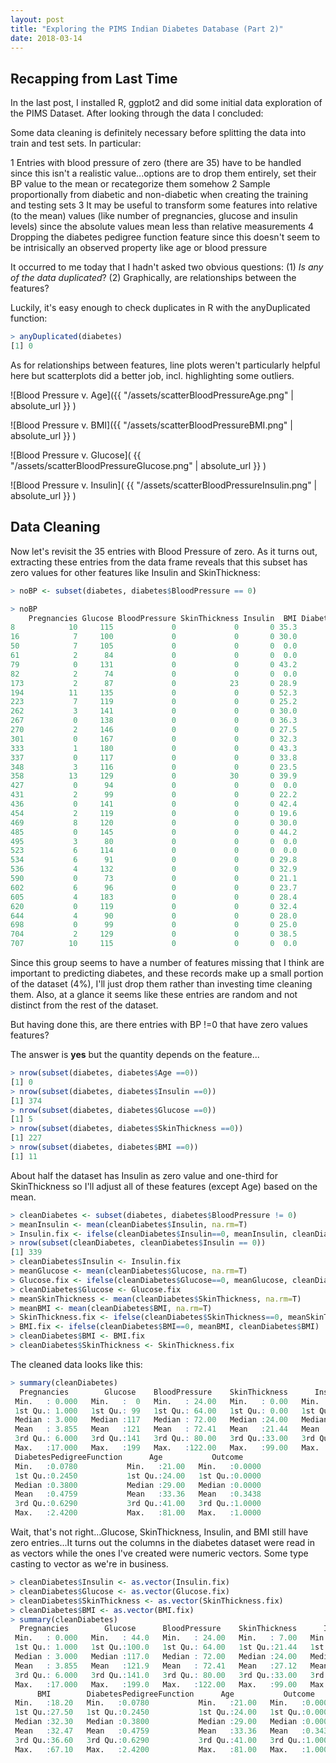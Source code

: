 ```yaml
---
layout: post
title: "Exploring the PIMS Indian Diabetes Database (Part 2)"
date: 2018-03-14
---
```


## [](#header-2) Recapping from Last Time
In the last post, I installed R, ggplot2 and did some initial data exploration of the PIMS Dataset. After looking through the data I concluded:

Some data cleaning is definitely necessary before splitting the data into train and test sets. In particular:

1 Entries with blood pressure of zero (there are 35) have to be handled since this isn't a realistic value...options are to drop them entirely, set their BP value to the mean or recategorize them somehow
2 Sample proportionally from diabetic and non-diabetic when creating the training and testing sets
3 It may be useful to transform some features into relative (to the mean) values (like number of pregnancies, glucose and insulin levels) since the absolute values mean less than relative measurements
4 Dropping the diabetes pedigree function feature since this doesn't seem to be intrisically an observed property like age or blood pressure

It occurred to me today that I hadn't asked two obvious questions: (1) _Is any of the data duplicated_? (2) Graphically, are relationships between the features?

Luckily, it's easy enough to check duplicates in R with the anyDuplicated function:

```R
> anyDuplicated(diabetes)
[1] 0
```

As for relationships between features, line plots weren't particularly helpful here but scatterplots did a better job, incl. highlighting some outliers.

![Blood Pressure v. Age]({{ "/assets/scatterBloodPressureAge.png" | absolute_url }} )

![Blood Pressure v. BMI]({{ "/assets/scatterBloodPressureBMI.png" | absolute_url }} )

![Blood Pressure v. Glucose]( {{ "/assets/scatterBloodPressureGlucose.png" | absolute_url }} )

![Blood Pressure v. Insulin]( {{ "/assets/scatterBloodPressureInsulin.png" | absolute_url }} )

## [](#header-2) Data Cleaning
Now let's revisit the 35 entries with Blood Pressure of zero. As it turns out, extracting these entries from the data frame reveals that this subset has zero values for other features like Insulin and SkinThickness:

```R
> noBP <- subset(diabetes, diabetes$BloodPressure == 0)

> noBP
    Pregnancies Glucose BloodPressure SkinThickness Insulin  BMI DiabetesPedigreeFunction Age
8            10     115             0             0       0 35.3                    0.134  29
16            7     100             0             0       0 30.0                    0.484  32
50            7     105             0             0       0  0.0                    0.305  24
61            2      84             0             0       0  0.0                    0.304  21
79            0     131             0             0       0 43.2                    0.270  26
82            2      74             0             0       0  0.0                    0.102  22
173           2      87             0            23       0 28.9                    0.773  25
194          11     135             0             0       0 52.3                    0.578  40
223           7     119             0             0       0 25.2                    0.209  37
262           3     141             0             0       0 30.0                    0.761  27
267           0     138             0             0       0 36.3                    0.933  25
270           2     146             0             0       0 27.5                    0.240  28
301           0     167             0             0       0 32.3                    0.839  30
333           1     180             0             0       0 43.3                    0.282  41
337           0     117             0             0       0 33.8                    0.932  44
348           3     116             0             0       0 23.5                    0.187  23
358          13     129             0            30       0 39.9                    0.569  44
427           0      94             0             0       0  0.0                    0.256  25
431           2      99             0             0       0 22.2                    0.108  23
436           0     141             0             0       0 42.4                    0.205  29
454           2     119             0             0       0 19.6                    0.832  72
469           8     120             0             0       0 30.0                    0.183  38
485           0     145             0             0       0 44.2                    0.630  31
495           3      80             0             0       0  0.0                    0.174  22
523           6     114             0             0       0  0.0                    0.189  26
534           6      91             0             0       0 29.8                    0.501  31
536           4     132             0             0       0 32.9                    0.302  23
590           0      73             0             0       0 21.1                    0.342  25
602           6      96             0             0       0 23.7                    0.190  28
605           4     183             0             0       0 28.4                    0.212  36
620           0     119             0             0       0 32.4                    0.141  24
644           4      90             0             0       0 28.0                    0.610  31
698           0      99             0             0       0 25.0                    0.253  22
704           2     129             0             0       0 38.5                    0.304  41
707          10     115             0             0       0  0.0                    0.261  30
```

Since this group seems to have a number of features missing that I think are important to predicting diabetes, and these records make up a small portion of the dataset (4%), I'll just drop them rather than investing time cleaning them. Also, at a glance it seems like these entries are random and not distinct from the rest of the dataset.

But having done this, are there entries with BP !=0 that have zero values features?

The answer is **yes** but the quantity depends on the feature...

```R
> nrow(subset(diabetes, diabetes$Age ==0))
[1] 0
> nrow(subset(diabetes, diabetes$Insulin ==0))
[1] 374
> nrow(subset(diabetes, diabetes$Glucose ==0))
[1] 5
> nrow(subset(diabetes, diabetes$SkinThickness ==0))
[1] 227
> nrow(subset(diabetes, diabetes$BMI ==0))
[1] 11
``` 

About half the dataset has Insulin as zero value and one-third for SkinThickness so I'll adjust all of these features (except Age) based on the mean.

```R
> cleanDiabetes <- subset(diabetes, diabetes$BloodPressure != 0)
> meanInsulin <- mean(cleanDiabetes$Insulin, na.rm=T)
> Insulin.fix <- ifelse(cleanDiabetes$Insulin==0, meanInsulin, cleanDiabetes$Insulin)
> nrow(subset(cleanDiabetes, cleanDiabetes$Insulin == 0))
[1] 339
> cleanDiabetes$Insulin <- Insulin.fix
> meanGlucose <- mean(cleanDiabetes$Glucose, na.rm=T)
> Glucose.fix <- ifelse(cleanDiabetes$Glucose==0, meanGlucose, cleanDiabetes$Glucose)
> cleanDiabetes$Glucose <- Glucose.fix
> meanSkinThickness <- mean(cleanDiabetes$SkinThickness, na.rm=T)
> meanBMI <- mean(cleanDiabetes$BMI, na.rm=T)
> SkinThickness.fix <- ifelse(cleanDiabetes$SkinThickness==0, meanSkinThickness, cleanDiabetes$SkinThickness)
> BMI.fix <- ifelse(cleanDiabetes$BMI==0, meanBMI, cleanDiabetes$BMI)
> cleanDiabetes$BMI <- BMI.fix
> cleanDiabetes$SkinThickness <- SkinThickness.fix
```

The cleaned data looks like this:

```R
> summary(cleanDiabetes)
  Pregnancies        Glucose    BloodPressure    SkinThickness      Insulin            BMI       
 Min.   : 0.000   Min.   :  0   Min.   : 24.00   Min.   : 0.00   Min.   :  0.00   Min.   : 0.00  
 1st Qu.: 1.000   1st Qu.: 99   1st Qu.: 64.00   1st Qu.: 0.00   1st Qu.:  0.00   1st Qu.:27.40  
 Median : 3.000   Median :117   Median : 72.00   Median :24.00   Median : 45.00   Median :32.30  
 Mean   : 3.855   Mean   :121   Mean   : 72.41   Mean   :21.44   Mean   : 83.61   Mean   :32.29  
 3rd Qu.: 6.000   3rd Qu.:141   3rd Qu.: 80.00   3rd Qu.:33.00   3rd Qu.:130.00   3rd Qu.:36.60  
 Max.   :17.000   Max.   :199   Max.   :122.00   Max.   :99.00   Max.   :846.00   Max.   :67.10  
 DiabetesPedigreeFunction      Age           Outcome      
 Min.   :0.0780           Min.   :21.00   Min.   :0.0000  
 1st Qu.:0.2450           1st Qu.:24.00   1st Qu.:0.0000  
 Median :0.3800           Median :29.00   Median :0.0000  
 Mean   :0.4759           Mean   :33.36   Mean   :0.3438  
 3rd Qu.:0.6290           3rd Qu.:41.00   3rd Qu.:1.0000  
 Max.   :2.4200           Max.   :81.00   Max.   :1.0000  
```

Wait, that's not right...Glucose, SkinThickness, Insulin, and BMI still have zero entries...It turns out the columns in the diabetes dataset were read in as vectors while the ones I've created were numeric vectors. Some type casting to vector as we're in business.

```R
> cleanDiabetes$Insulin <- as.vector(Insulin.fix)
> cleanDiabetes$Glucose <- as.vector(Glucose.fix)
> cleanDiabetes$SkinThickness <- as.vector(SkinThickness.fix)
> cleanDiabetes$BMI <- as.vector(BMI.fix)
> summary(cleanDiabetes)
  Pregnancies        Glucose      BloodPressure    SkinThickness      Insulin      
 Min.   : 0.000   Min.   : 44.0   Min.   : 24.00   Min.   : 7.00   Min.   : 14.00  
 1st Qu.: 1.000   1st Qu.:100.0   1st Qu.: 64.00   1st Qu.:21.44   1st Qu.: 83.61  
 Median : 3.000   Median :117.0   Median : 72.00   Median :24.00   Median : 83.61  
 Mean   : 3.855   Mean   :121.9   Mean   : 72.41   Mean   :27.12   Mean   :122.28  
 3rd Qu.: 6.000   3rd Qu.:141.0   3rd Qu.: 80.00   3rd Qu.:33.00   3rd Qu.:130.00  
 Max.   :17.000   Max.   :199.0   Max.   :122.00   Max.   :99.00   Max.   :846.00  
      BMI        DiabetesPedigreeFunction      Age           Outcome      
 Min.   :18.20   Min.   :0.0780           Min.   :21.00   Min.   :0.0000  
 1st Qu.:27.50   1st Qu.:0.2450           1st Qu.:24.00   1st Qu.:0.0000  
 Median :32.30   Median :0.3800           Median :29.00   Median :0.0000  
 Mean   :32.47   Mean   :0.4759           Mean   :33.36   Mean   :0.3438  
 3rd Qu.:36.60   3rd Qu.:0.6290           3rd Qu.:41.00   3rd Qu.:1.0000  
 Max.   :67.10   Max.   :2.4200           Max.   :81.00   Max.   :1.0000  
```
